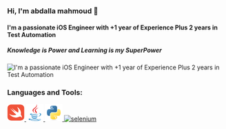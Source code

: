 ### Hi, I'm abdalla mahmoud 👋
#### I'm a passionate iOS Engineer with +1 year of Experience Plus 2 years in Test Automation
##### Knowledge is Power and Learning is my SuperPower
![I'm a passionate iOS Engineer with +1 year of Experience Plus 2 years in Test Automation](https://camo.githubusercontent.com/2db53b882360e0a561101fdaf0c7e6be355ae91cd1d53d7d47577cfba9a229d8/68747470733a2f2f73696d706c657061737369766563617368666c6f772e636f6d2f77702d636f6e74656e742f75706c6f6164732f323031372f31312f576f726b2d46756e2e676966)

<h3 align="left">Languages and Tools:</h3>
<p align="left"> <a href="https://developer.apple.com/swift/" target="_blank" rel="noreferrer"> <img src="https://raw.githubusercontent.com/devicons/devicon/master/icons/swift/swift-original.svg" alt="swift" width="40" height="40"/> </a> <a href="https://www.java.com" target="_blank" rel="noreferrer"> <img src="https://raw.githubusercontent.com/devicons/devicon/master/icons/java/java-original.svg" alt="java" width="40" height="40"/> </a> <a href="https://www.python.org" target="_blank" rel="noreferrer"> <img src="https://raw.githubusercontent.com/devicons/devicon/master/icons/python/python-original.svg" alt="python" width="40" height="40"/> </a> <a href="https://www.selenium.dev" target="_blank" rel="noreferrer"> <img src="https://raw.githubusercontent.com/detain/svg-logos/780f25886640cef088af994181646db2f6b1a3f8/svg/selenium-logo.svg" alt="selenium" width="40" height="40"/> </a>  </p>
